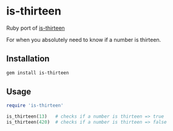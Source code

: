 # is-thirteen

Ruby port of [is-thirteen](https://www.npmjs.com/package/is-thirteen)

For when you absolutely need to know if a number is thirteen.

## Installation

```bash
gem install is-thirteen
```

## Usage

```ruby
require 'is-thirteen'

is_thirteen(13)   # checks if a number is thirteen => true
is_thirteen(420)  # checks if a number is thirteen => false
```